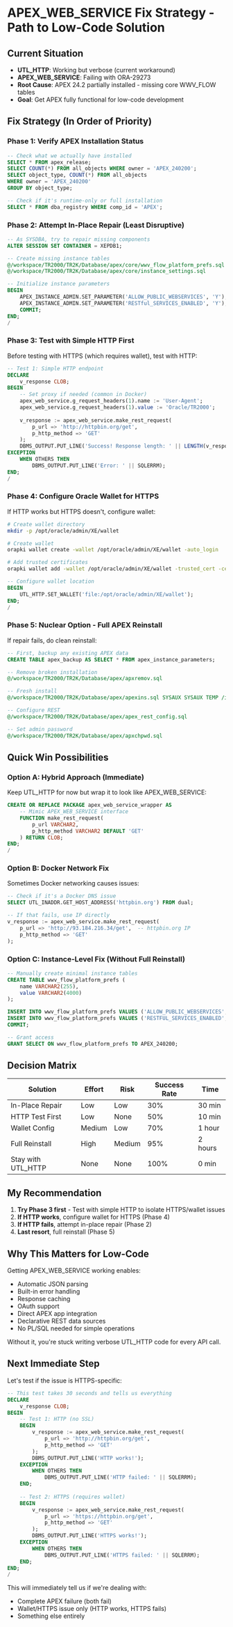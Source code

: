 # APEX_WEB_SERVICE Fix Strategy - Path to Low-Code Solution

## Current Situation
- **UTL_HTTP**: Working but verbose (current workaround)
- **APEX_WEB_SERVICE**: Failing with ORA-29273
- **Root Cause**: APEX 24.2 partially installed - missing core WWV_FLOW tables
- **Goal**: Get APEX fully functional for low-code development

## Fix Strategy (In Order of Priority)

### Phase 1: Verify APEX Installation Status
```sql
-- Check what we actually have installed
SELECT * FROM apex_release;
SELECT COUNT(*) FROM all_objects WHERE owner = 'APEX_240200';
SELECT object_type, COUNT(*) FROM all_objects 
WHERE owner = 'APEX_240200' 
GROUP BY object_type;

-- Check if it's runtime-only or full installation
SELECT * FROM dba_registry WHERE comp_id = 'APEX';
```

### Phase 2: Attempt In-Place Repair (Least Disruptive)
```sql
-- As SYSDBA, try to repair missing components
ALTER SESSION SET CONTAINER = XEPDB1;

-- Create missing instance tables
@/workspace/TR2000/TR2K/Database/apex/core/wwv_flow_platform_prefs.sql
@/workspace/TR2000/TR2K/Database/apex/core/instance_settings.sql

-- Initialize instance parameters
BEGIN
    APEX_INSTANCE_ADMIN.SET_PARAMETER('ALLOW_PUBLIC_WEBSERVICES', 'Y');
    APEX_INSTANCE_ADMIN.SET_PARAMETER('RESTful_SERVICES_ENABLED', 'Y');
    COMMIT;
END;
/
```

### Phase 3: Test with Simple HTTP First
Before testing with HTTPS (which requires wallet), test with HTTP:

```sql
-- Test 1: Simple HTTP endpoint
DECLARE
    v_response CLOB;
BEGIN
    -- Set proxy if needed (common in Docker)
    apex_web_service.g_request_headers(1).name := 'User-Agent';
    apex_web_service.g_request_headers(1).value := 'Oracle/TR2000';
    
    v_response := apex_web_service.make_rest_request(
        p_url => 'http://httpbin.org/get',
        p_http_method => 'GET'
    );
    DBMS_OUTPUT.PUT_LINE('Success! Response length: ' || LENGTH(v_response));
EXCEPTION
    WHEN OTHERS THEN
        DBMS_OUTPUT.PUT_LINE('Error: ' || SQLERRM);
END;
/
```

### Phase 4: Configure Oracle Wallet for HTTPS
If HTTP works but HTTPS doesn't, configure wallet:

```bash
# Create wallet directory
mkdir -p /opt/oracle/admin/XE/wallet

# Create wallet
orapki wallet create -wallet /opt/oracle/admin/XE/wallet -auto_login

# Add trusted certificates
orapki wallet add -wallet /opt/oracle/admin/XE/wallet -trusted_cert -cert /path/to/cert.crt
```

```sql
-- Configure wallet location
BEGIN
    UTL_HTTP.SET_WALLET('file:/opt/oracle/admin/XE/wallet');
END;
/
```

### Phase 5: Nuclear Option - Full APEX Reinstall
If repair fails, do clean reinstall:

```sql
-- First, backup any existing APEX data
CREATE TABLE apex_backup AS SELECT * FROM apex_instance_parameters;

-- Remove broken installation
@/workspace/TR2000/TR2K/Database/apex/apxremov.sql

-- Fresh install
@/workspace/TR2000/TR2K/Database/apex/apexins.sql SYSAUX SYSAUX TEMP /i/

-- Configure REST
@/workspace/TR2000/TR2K/Database/apex/apex_rest_config.sql

-- Set admin password
@/workspace/TR2000/TR2K/Database/apex/apxchpwd.sql
```

## Quick Win Possibilities

### Option A: Hybrid Approach (Immediate)
Keep UTL_HTTP for now but wrap it to look like APEX_WEB_SERVICE:

```sql
CREATE OR REPLACE PACKAGE apex_web_service_wrapper AS
    -- Mimic APEX_WEB_SERVICE interface
    FUNCTION make_rest_request(
        p_url VARCHAR2,
        p_http_method VARCHAR2 DEFAULT 'GET'
    ) RETURN CLOB;
END;
/
```

### Option B: Docker Network Fix
Sometimes Docker networking causes issues:

```sql
-- Check if it's a Docker DNS issue
SELECT UTL_INADDR.GET_HOST_ADDRESS('httpbin.org') FROM dual;

-- If that fails, use IP directly
v_response := apex_web_service.make_rest_request(
    p_url => 'http://93.184.216.34/get',  -- httpbin.org IP
    p_http_method => 'GET'
);
```

### Option C: Instance-Level Fix (Without Full Reinstall)
```sql
-- Manually create minimal instance tables
CREATE TABLE wwv_flow_platform_prefs (
    name VARCHAR2(255),
    value VARCHAR2(4000)
);

INSERT INTO wwv_flow_platform_prefs VALUES ('ALLOW_PUBLIC_WEBSERVICES', 'Y');
INSERT INTO wwv_flow_platform_prefs VALUES ('RESTFUL_SERVICES_ENABLED', 'Y');
COMMIT;

-- Grant access
GRANT SELECT ON wwv_flow_platform_prefs TO APEX_240200;
```

## Decision Matrix

| Solution | Effort | Risk | Success Rate | Time |
|----------|--------|------|--------------|------|
| In-Place Repair | Low | Low | 30% | 30 min |
| HTTP Test First | Low | None | 50% | 10 min |
| Wallet Config | Medium | Low | 70% | 1 hour |
| Full Reinstall | High | Medium | 95% | 2 hours |
| Stay with UTL_HTTP | None | None | 100% | 0 min |

## My Recommendation

1. **Try Phase 3 first** - Test with simple HTTP to isolate HTTPS/wallet issues
2. **If HTTP works**, configure wallet for HTTPS (Phase 4)
3. **If HTTP fails**, attempt in-place repair (Phase 2)
4. **Last resort**, full reinstall (Phase 5)

## Why This Matters for Low-Code

Getting APEX_WEB_SERVICE working enables:
- Automatic JSON parsing
- Built-in error handling
- Response caching
- OAuth support
- Direct APEX app integration
- Declarative REST data sources
- No PL/SQL needed for simple operations

Without it, you're stuck writing verbose UTL_HTTP code for every API call.

## Next Immediate Step

Let's test if the issue is HTTPS-specific:

```sql
-- This test takes 30 seconds and tells us everything
DECLARE
    v_response CLOB;
BEGIN
    -- Test 1: HTTP (no SSL)
    BEGIN
        v_response := apex_web_service.make_rest_request(
            p_url => 'http://httpbin.org/get',
            p_http_method => 'GET'
        );
        DBMS_OUTPUT.PUT_LINE('HTTP works!');
    EXCEPTION
        WHEN OTHERS THEN
            DBMS_OUTPUT.PUT_LINE('HTTP failed: ' || SQLERRM);
    END;
    
    -- Test 2: HTTPS (requires wallet)
    BEGIN
        v_response := apex_web_service.make_rest_request(
            p_url => 'https://httpbin.org/get',
            p_http_method => 'GET'
        );
        DBMS_OUTPUT.PUT_LINE('HTTPS works!');
    EXCEPTION
        WHEN OTHERS THEN
            DBMS_OUTPUT.PUT_LINE('HTTPS failed: ' || SQLERRM);
    END;
END;
/
```

This will immediately tell us if we're dealing with:
- Complete APEX failure (both fail)
- Wallet/HTTPS issue only (HTTP works, HTTPS fails)
- Something else entirely